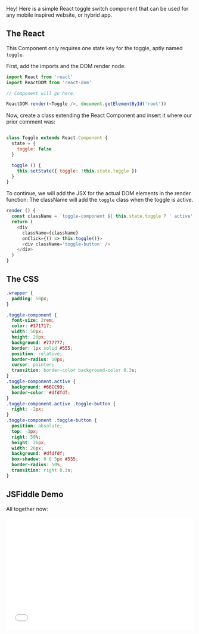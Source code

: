 
Hey! Here is a simple React toggle switch component that can be used for any mobile inspired website, or hybrid app.

<div class="spacer h25"></div>

## The React

This Component only requires one state key for the toggle, aptly named `toggle`.

First, add the imports and the DOM render node:

```js
import React from 'react'
import ReactDOM from 'react-dom'

// Component will go here.

ReactDOM.render(<Toggle />, document.getElementById('root'))

```

Now, create a class extending the React Component and insert it where our prior comment was:


```js

class Toggle extends React.Component {
  state = {
    toggle: false
  }

  toggle () {
    this.setState({ toggle: !this.state.toggle })
  }
}
```

To continue, we will add the JSX for the actual DOM elements in the render function:
The className will add the `toggle` class when the toggle is active.

```js
render () {
  const className = `toggle-component ${ this.state.toggle ? ' active' : ''}`
  return (
    <div
      className={className}
      onClick={() => this.toggle()}>
      <div className='toggle-button' />
    </div>
  )
}
```

## The CSS

```css
.wrapper {
  padding: 50px;
}

.toggle-component {
  font-size: 2rem;
  color: #171717;
  width: 50px;
  height: 20px;
  background: #777777;
  border: 1px solid #555;
  position: relative;
  border-radius: 10px;
  cursor: pointer;
  transition: border-color background-color 0.3s;
}
.toggle-component.active {
  background: #66CC99;
  border-color: #dfdfdf;
}
.toggle-component.active .toggle-button {
  right: -2px;
}
.toggle-component .toggle-button {
  position: absolute;
  top: -3px;
  right: 50%;
  height: 26px;
  width: 26px;
  background: #dfdfdf;
  box-shadow: 0 0 5px #555;
  border-radius: 50%;
  transition: right 0.3s;
}
```


## JSFiddle Demo
All together now:

<div class='spacer'></div>
<iframe width="100%" height="300" src="//jsfiddle.net/stevelacy/tnp9m9zc/9/embedded/result,js,css" allowfullscreen="allowfullscreen" frameborder="0"></iframe>


